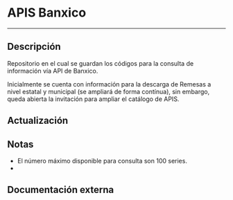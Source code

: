 # APIS Banxico

------------------------

## Descripción

Repositorio en el cual se guardan los códigos para la consulta de información vía API de Banxico.

Inicialmente se cuenta con información para la descarga de Remesas a nivel estatal y municipal (se ampliará de forma contínua), sin embargo, queda abierta la invitación para ampliar el catálogo de APIS.

## Actualización

## Notas
- El número máximo disponible para consulta son 100 series.
-

## Documentación externa